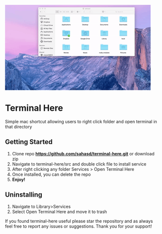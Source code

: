 ![alt tag](/assets/demo.gif)

# Terminal Here
Simple mac shortcut allowing users to right click folder and open terminal in that directory

## Getting Started
1. Clone repo **https://github.com/sahasd/terminal-here.git** or download zip
2. Navigate to terminal-here/src and double click file to install service
3. After right clicking any folder Services > Open Terminal Here 
4. Once installed, you can delete the repo
5. **Enjoy!**


## Uninstalling
1. Navigate to Library>Services 
2. Select Open Terminal Here and move it to trash


If you found terminal-here useful please star the repository and as always feel free to report any issues or suggestions. Thank you for your support!
